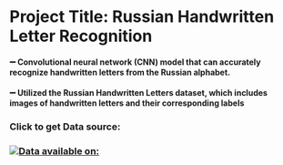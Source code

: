 # Project Title: Russian Handwritten Letter Recognition

#### ➖ Convolutional neural network (CNN) model that can accurately recognize handwritten letters from the Russian alphabet.
#### ➖ Utilized the Russian Handwritten Letters dataset, which includes images of handwritten letters and their corresponding labels




### Click to get Data source:
### [![Data available on:](https://img.shields.io/badge/Data%20available%20on-gold?style=for-the-badge)](https://www.kaggle.com/datasets/tatianasnwrt/russian-handwritten-letters?resource=download)
